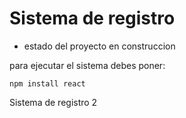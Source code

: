 <h1>Sistema de registro</h1>

- estado del proyecto en construccion

para  ejecutar el sistema debes poner:

```npm install react``` 

Sistema de registro 2
